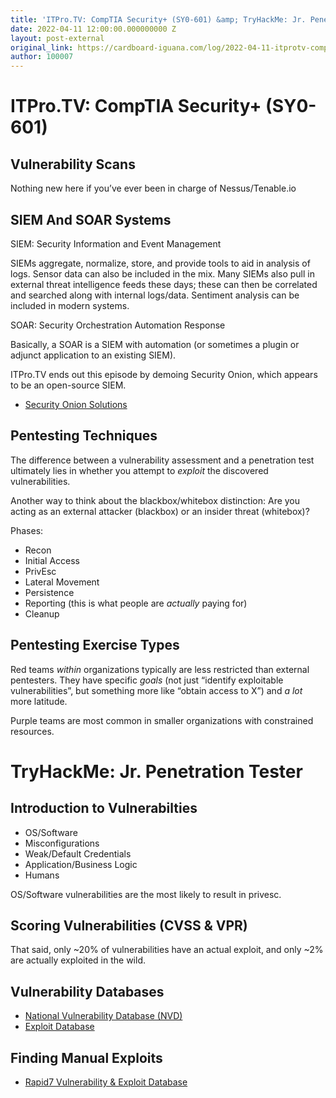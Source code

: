 ```yaml
---
title: 'ITPro.TV: CompTIA Security+ (SY0-601) &amp; TryHackMe: Jr. Penetration Tester'
date: 2022-04-11 12:00:00.000000000 Z
layout: post-external
original_link: https://cardboard-iguana.com/log/2022-04-11-itprotv-comptia-security-plus-and-tryhackme-jr-penetration-tester.html
author: 100007
---
```


# ITPro.TV: CompTIA Security+ (SY0-601)

## Vulnerability Scans

Nothing new here if you’ve ever been in charge of Nessus/Tenable.io

## SIEM And SOAR Systems

SIEM: Security Information and Event Management

SIEMs aggregate, normalize, store, and provide tools to aid in analysis of logs. Sensor data can also be included in the mix. Many SIEMs also pull in external threat intelligence feeds these days; these can then be correlated and searched along with internal logs/data. Sentiment analysis can be included in modern systems.

SOAR: Security Orchestration Automation Response

Basically, a SOAR is a SIEM with automation (or sometimes a plugin or adjunct application to an existing SIEM).

ITPro.TV ends out this episode by demoing Security Onion, which appears to be an open-source SIEM.

- [Security Onion Solutions](https://securityonionsolutions.com/)

## Pentesting Techniques

The difference between a vulnerability assessment and a penetration test ultimately lies in whether you attempt to _exploit_ the discovered vulnerabilities.

Another way to think about the blackbox/whitebox distinction: Are you acting as an external attacker (blackbox) or an insider threat (whitebox)?

Phases:

- Recon
- Initial Access
- PrivEsc
- Lateral Movement
- Persistence
- Reporting (this is what people are _actually_ paying for)
- Cleanup

## Pentesting Exercise Types

Red teams _within_ organizations typically are less restricted than external pentesters. They have specific _goals_ (not just “identify exploitable vulnerabilities”, but something more like “obtain access to X”) and _a lot_ more latitude.

Purple teams are most common in smaller organizations with constrained resources.

# TryHackMe: Jr. Penetration Tester

## Introduction to Vulnerabilties

- OS/Software
- Misconfigurations
- Weak/Default Credentials
- Application/Business Logic
- Humans

OS/Software vulnerabilities are the most likely to result in privesc.

## Scoring Vulnerabilities (CVSS & VPR)

That said, only ~20% of vulnerabilities have an actual exploit, and only ~2% are actually exploited in the wild.

## Vulnerability Databases

- [National Vulnerability Database (NVD)](https://nvd.nist.gov/vuln/full-listing)
- [Exploit Database](http://exploit-db.com/)

## Finding Manual Exploits

- [Rapid7 Vulnerability & Exploit Database](https://www.rapid7.com/db/)
